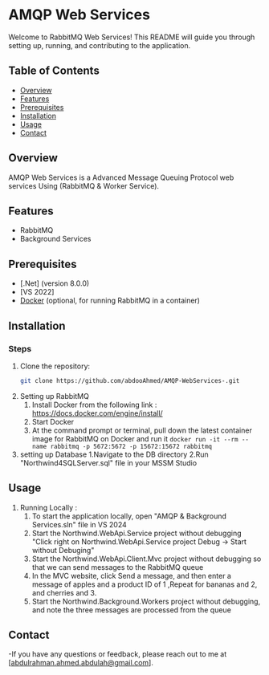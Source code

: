 # AMQP Web Services

Welcome to RabbitMQ Web Services! This README will guide you through setting up, running, and contributing to the application.

## Table of Contents

- [Overview](#overview)
- [Features](#features)
- [Prerequisites](#prerequisites)
- [Installation](#installation)
- [Usage](#usage)
- [Contact](#contact)

## Overview

AMQP Web Services is a Advanced Message Queuing Protocol web services Using (RabbitMQ & Worker Service).

## Features

- RabbitMQ
- Background Services

## Prerequisites

- [.Net] (version 8.0.0)
- [VS 2022]
- [Docker](https://www.docker.com/) (optional, for running RabbitMQ in a container)

## Installation

### Steps

1. Clone the repository:
   ```bash
   git clone https://github.com/abdooAhmed/AMQP-WebServices-.git
   ```
2. Setting up RabbitMQ
   1. Install Docker from the following link : https://docs.docker.com/engine/install/
   2. Start Docker
   3. At the command prompt or terminal, pull down the latest container image for RabbitMQ on Docker and run it
      `docker run -it --rm --name rabbitmq -p 5672:5672 -p 15672:15672 rabbitmq`
3. setting up Database
   1.Navigate to the DB directory
   2.Run "Northwind4SQLServer.sql" file in your MSSM Studio

## Usage

1. Running Locally :
   1. To start the application locally, open "AMQP & Background Services.sln" file in VS 2024
   2. Start the Northwind.WebApi.Service project without debugging "Click right on Northwind.WebApi.Service project Debug -> Start without Debuging"
   3. Start the Northwind.WebApi.Client.Mvc project without debugging so that we can send messages to the RabbitMQ queue
   4. In the MVC website, click Send a message, and then enter a message of apples and a product ID of 1 ,Repeat for bananas and 2, and cherries and 3.
   5. Start the Northwind.Background.Workers project without debugging, and note the three messages are processed from the queue

## Contact

-If you have any questions or feedback, please reach out to me at [abdulrahman.ahmed.abdulah@gmail.com].
